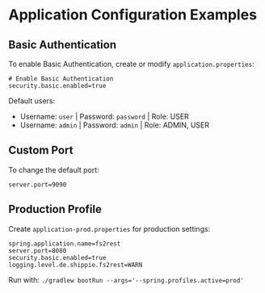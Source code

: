 # Application Configuration Examples

## Basic Authentication

To enable Basic Authentication, create or modify `application.properties`:

```properties
# Enable Basic Authentication
security.basic.enabled=true
```

Default users:
- Username: `user` | Password: `password` | Role: USER
- Username: `admin` | Password: `admin` | Role: ADMIN, USER

## Custom Port

To change the default port:

```properties
server.port=9090
```

## Production Profile

Create `application-prod.properties` for production settings:

```properties
spring.application.name=fs2rest
server.port=8080
security.basic.enabled=true
logging.level.de.shippie.fs2rest=WARN
```

Run with: `./gradlew bootRun --args='--spring.profiles.active=prod'`
